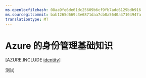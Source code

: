 ```yaml
---
ms.openlocfilehash: 08aa9fe6de61dc25609b6cf9fb7adc6129bdb916
ms.sourcegitcommit: bab1265d669c3e6871daa7cb8a5640a47104947a
translationtype: MT
---
```

<properties
    pageTitle="Azure 的标识"
    description="了解如何在 Azure 使用活动目录。"
    services="active-directory"
    documentationCenter=".net"
    authors="TerryLanfear"
    manager="terrylan"
    editor=""/>

<tags
    ms.service="multiple"
    ms.workload="multiple"
    ms.tgt_pltfrm="na"
    ms.devlang="na"
    ms.topic="article"
    ms.date="06/02/2015"
    ms.author="terrylan"/>


# Azure 的身份管理基础知识





[AZURE.INCLUDE [identity](../../includes/identity.md)]
 
测试
